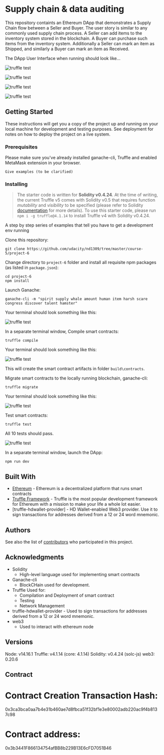 # Supply chain & data auditing

This repository containts an Ethereum DApp that demonstrates a Supply Chain flow between a Seller and Buyer. The user story is similar to any commonly used supply chain process. A Seller can add items to the inventory system stored in the blockchain. A Buyer can purchase such items from the inventory system. Additionally a Seller can mark an item as Shipped, and similarly a Buyer can mark an item as Received.

The DApp User Interface when running should look like...

![truffle test](images/ftc_product_overview.png)

![truffle test](images/ftc_farm_details.png)

![truffle test](images/ftc_product_details.png)

![truffle test](images/ftc_transaction_history.png)


## Getting Started

These instructions will get you a copy of the project up and running on your local machine for development and testing purposes. See deployment for notes on how to deploy the project on a live system.

### Prerequisites

Please make sure you've already installed ganache-cli, Truffle and enabled MetaMask extension in your browser.

```
Give examples (to be clarified)
```

### Installing

> The starter code is written for **Solidity v0.4.24**. At the time of writing, the current Truffle v5 comes with Solidity v0.5 that requires function *mutability* and *visibility* to be specified (please refer to Solidity [documentation](https://docs.soliditylang.org/en/v0.5.0/050-breaking-changes.html) for more details). To use this starter code, please run `npm i -g truffle@4.1.14` to install Truffle v4 with Solidity v0.4.24. 

A step by step series of examples that tell you have to get a development env running

Clone this repository:

```
git clone https://github.com/udacity/nd1309/tree/master/course-5/project-6
```

Change directory to ```project-6``` folder and install all requisite npm packages (as listed in ```package.json```):

```
cd project-6
npm install
```

Launch Ganache:

```
ganache-cli -m "spirit supply whale amount human item harsh scare congress discover talent hamster"
```

Your terminal should look something like this:

![truffle test](images/ganache-cli.png)

In a separate terminal window, Compile smart contracts:

```
truffle compile
```

Your terminal should look something like this:

![truffle test](images/truffle_compile.png)

This will create the smart contract artifacts in folder ```build\contracts```.

Migrate smart contracts to the locally running blockchain, ganache-cli:

```
truffle migrate
```

Your terminal should look something like this:

![truffle test](images/truffle_migrate.png)

Test smart contracts:

```
truffle test
```

All 10 tests should pass.

![truffle test](images/truffle_test.png)

In a separate terminal window, launch the DApp:

```
npm run dev
```

## Built With

* [Ethereum](https://www.ethereum.org/) - Ethereum is a decentralized platform that runs smart contracts
* [Truffle Framework](http://truffleframework.com/) - Truffle is the most popular development framework for Ethereum with a mission to make your life a whole lot easier.
* [truffle-hdwallet-provider] - HD Wallet-enabled Web3 provider. Use it to sign transactions for addresses derived from a 12 or 24 word mnemonic.


## Authors

See also the list of [contributors](https://github.com/your/project/contributors.md) who participated in this project.

## Acknowledgments

* Solidity
    - High-level language used for implementing smart contracts
* Ganache-cli
    - BlockCHain used for development.
* Truffle
    Used for:
    - Compilation and Deployment of smart contract
    - Testing
    - Network Management
* truffle-hdwallet-provider - Used to sign transactions for addresses derived from a 12 or 24 word mnemonic.
* web3
    - Used to interact with ethereum node

## Versions
Node: v14.16.1
Truffle: v4.1.14 (core: 4.1.14)
Solidity: v0.4.24 (solc-js)
web3: 0.20.6

## Contract

# Contract Creation Transaction Hash:
0x3ca3bca0aa7b4e31b460ae7d8fbca51f32bf1e3e80002adb220ac9f4b8137c98

# Contract address:
0x3b3441F866134754afBB8b229B13E6cFD7051B46

